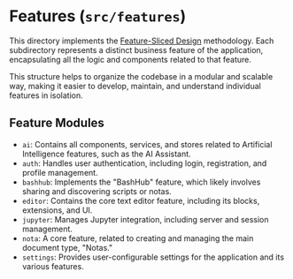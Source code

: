 # Features (`src/features`)

This directory implements the [Feature-Sliced Design](https://feature-sliced.design/) methodology. Each subdirectory represents a distinct business feature of the application, encapsulating all the logic and components related to that feature.

This structure helps to organize the codebase in a modular and scalable way, making it easier to develop, maintain, and understand individual features in isolation.

## Feature Modules

-   `ai`: Contains all components, services, and stores related to Artificial Intelligence features, such as the AI Assistant.
-   `auth`: Handles user authentication, including login, registration, and profile management.
-   `bashhub`: Implements the "BashHub" feature, which likely involves sharing and discovering scripts or notas.
-   `editor`: Contains the core text editor feature, including its blocks, extensions, and UI.
-   `jupyter`: Manages Jupyter integration, including server and session management.
-   `nota`: A core feature, related to creating and managing the main document type, "Notas."
-   `settings`: Provides user-configurable settings for the application and its various features. 